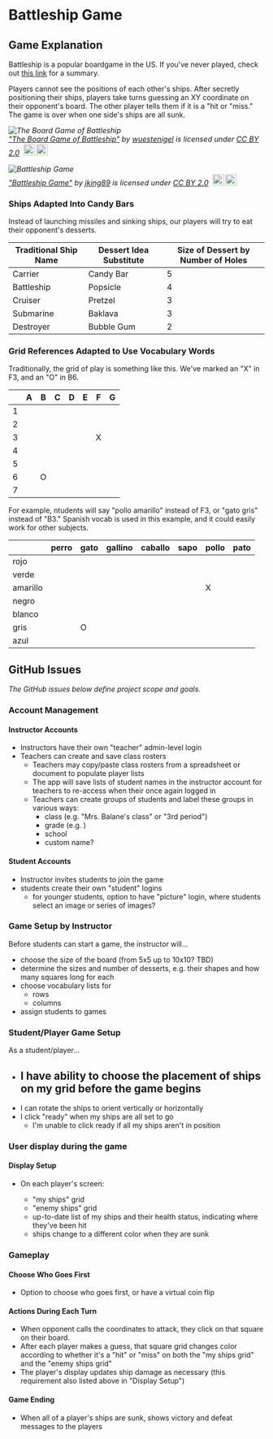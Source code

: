 # Battleship Game

## Game Explanation

Battleship is a popular boardgame in the US. If you've never played, check out [this link](https://www.thesprucecrafts.com/the-basic-rules-of-battleship-411069) for a summary.

Players cannot see the positions of each other's ships. After secretly positioning their ships, players take turns guessing an XY coordinate on their opponent's board. The other player tells them if it is a "hit or "miss." The game is over when one side's ships are all sunk.

<p style="font-size: 0.9rem;font-style: italic;"><img style="display: block;" src="https://live.staticflickr.com/1961/45547345711_e2701f67b0_b.jpg" alt="The Board Game of Battleship"><a href="https://www.flickr.com/photos/30478819@N08/45547345711">"The Board Game of Battleship"</a><span> by <a href="https://www.flickr.com/photos/30478819@N08">wuestenigel</a></span> is licensed under <a href="https://creativecommons.org/licenses/by/2.0/?ref=openverse&atype=html" style="margin-right: 5px;">CC BY 2.0</a><a href="https://creativecommons.org/licenses/by/2.0/?ref=openverse&atype=html" target="_blank" rel="noopener noreferrer" style="display: inline-block;white-space: none;margin-top: 2px;margin-left: 3px;height: 22px !important;"><img style="height: inherit;margin-right: 3px;display: inline-block;" src="https://search.creativecommons.org/static/img/cc_icon.svg?image_id=f470f047-1729-426c-807f-1a1f6a370acd" /><img style="height: inherit;margin-right: 3px;display: inline-block;" src="https://search.creativecommons.org/static/img/cc-by_icon.svg" /></a></p>

<p style="font-size: 0.9rem;font-style: italic;"><img style="display: block;" src="https://live.staticflickr.com/1333/1363094393_0a8809b006_b.jpg" alt="Battleship Game"><a href="https://www.flickr.com/photos/28446991@N00/1363094393">"Battleship Game"</a><span> by <a href="https://www.flickr.com/photos/28446991@N00">jking89</a></span> is licensed under <a href="https://creativecommons.org/licenses/by/2.0/?ref=openverse&atype=html" style="margin-right: 5px;">CC BY 2.0</a><a href="https://creativecommons.org/licenses/by/2.0/?ref=openverse&atype=html" target="_blank" rel="noopener noreferrer" style="display: inline-block;white-space: none;margin-top: 2px;margin-left: 3px;height: 22px !important;"><img style="height: inherit;margin-right: 3px;display: inline-block;" src="https://search.creativecommons.org/static/img/cc_icon.svg?image_id=2a6ab5a3-3717-4bef-bf35-2899c2a8aaf6" /><img style="height: inherit;margin-right: 3px;display: inline-block;" src="https://search.creativecommons.org/static/img/cc-by_icon.svg" /></a></p>

### Ships Adapted Into Candy Bars

Instead of launching missiles and sinking ships, our players will try to eat their opponent's desserts.

| Traditional Ship Name | Dessert Idea Substitute | Size of Dessert by Number of Holes |
| --------------------- | ----------------------- | ---------------------------------- |
| Carrier               | Candy Bar               | 5                                  |
| Battleship            | Popsicle                | 4                                  |
| Cruiser               | Pretzel                 | 3                                  |
| Submarine             | Baklava                 | 3                                  |
| Destroyer             | Bubble Gum              | 2                                  |

### Grid References Adapted to Use Vocabulary Words

Traditionally, the grid of play is something like this. We've marked an "X" in F3, and an "O" in B6.

|     | A   | B   | C   | D   | E   | F   | G   |
| --- | --- | --- | --- | --- | --- | --- | --- |
| 1   |     |     |     |     |     |     |     |
| 2   |     |     |     |     |     |     |     |
| 3   |     |     |     |     |     | X   |     |
| 4   |     |     |     |     |     |     |     |
| 5   |     |     |     |     |     |     |     |
| 6   |     | O   |     |     |     |     |     |
| 7   |     |     |     |     |     |     |     |

For example, ntudents will say "pollo amarillo" instead of F3, or "gato gris" instead of "B3." Spanish vocab is used in this example, and it could easily work for other subjects.

|          | perro | gato | gallino | caballo | sapo | pollo | pato |
| -------- | ----- | ---- | ------- | ------- | ---- | ----- | ---- |
| rojo     |       |      |         |         |      |       |      |
| verde    |       |      |         |         |      |       |      |
| amarillo |       |      |         |         |      | X     |      |
| negro    |       |      |         |         |      |       |      |
| blanco   |       |      |         |         |      |       |      |
| gris     |       | O    |         |         |      |       |      |
| azul     |       |      |         |         |      |       |      |

## GitHub Issues

_The GitHub issues below define project scope and goals._

### Account Management

#### Instructor Accounts

-   Instructors have their own "teacher" admin-level login
-   Teachers can create and save class rosters
    -   Teachers may copy/paste class rosters from a spreadsheet or document to populate player lists
    -   The app will save lists of student names in the instructor account for teachers to re-access when their once again logged in
    -   Teachers can create groups of students and label these groups in various ways:
        -   class (e.g. "Mrs. Balane's class" or "3rd period")
        -   grade (e.g. )
        -   school
        -   custom name?

#### Student Accounts

-   Instructor invites students to join the game
-   students create their own "student" logins
    -   for younger students, option to have "picture" login, where students select an image or series of images?

### Game Setup by Instructor

Before students can start a game, the instructor will...

-   choose the size of the board (from 5x5 up to 10x10? TBD)
-   determine the sizes and number of desserts, e.g. their shapes and how many squares long for each
-   choose vocabulary lists for
    -   rows
    -   columns
-   assign students to games

### Student/Player Game Setup

As a student/player...

-   I have ability to choose the placement of ships on my grid before the game begins
    -
-   I can rotate the ships to orient vertically or horizontally
-   I click "ready" when my ships are all set to go
    -   I'm unable to click ready if all my ships aren't in position

### User display during the game

#### Display Setup

-   On each player's screen:

    -   "my ships" grid
    -   "enemy ships" grid
    -   up-to-date list of my ships and their health status, indicating where they've been hit
    -   ships change to a different color when they are sunk

### Gameplay

#### Choose Who Goes First

-   Option to choose who goes first, or have a virtual coin flip

#### Actions During Each Turn

-   When opponent calls the coordinates to attack, they click on that square on their board.
-   After each player makes a guess, that square grid changes color according to whether it's a "hit" or "miss" on both the "my ships grid" and the "enemy ships grid"
-   The player's display updates ship damage as necessary (this requirement also listed above in "Display Setup")

#### Game Ending
-   When all of a player's ships are sunk, shows victory and defeat messages to the players